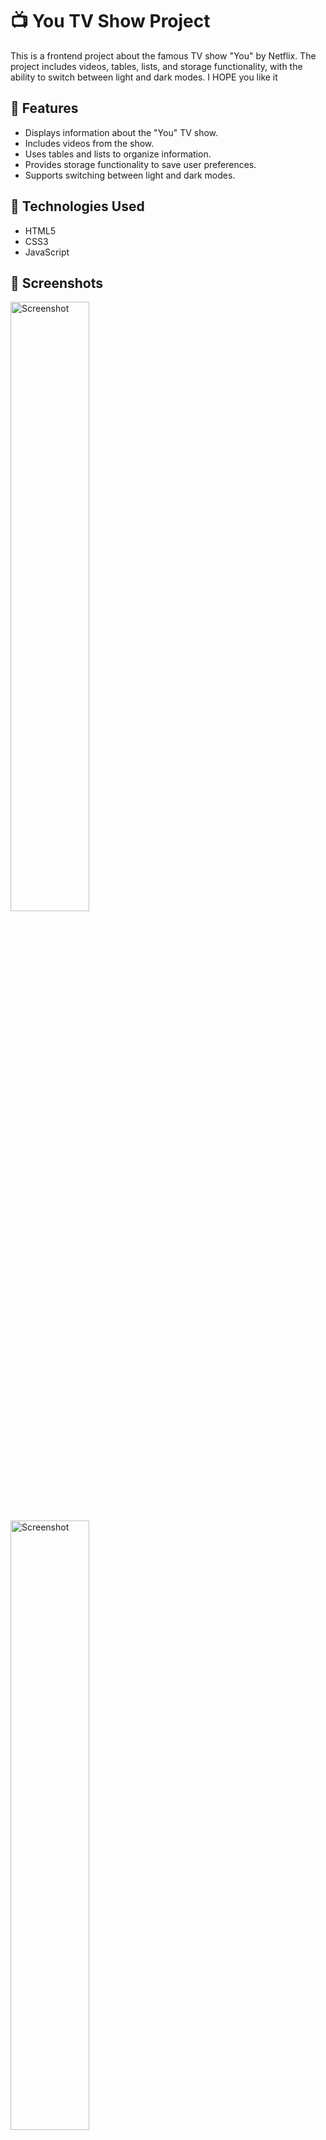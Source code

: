 # 📺 You TV Show Project

This is a frontend project about the famous TV show "You" by Netflix. The project includes videos, tables, lists, and storage functionality, with the ability to switch between light and dark modes. I HOPE you like it

## 🎥 Features

- Displays information about the "You" TV show.
- Includes videos from the show.
- Uses tables and lists to organize information.
- Provides storage functionality to save user preferences.
- Supports switching between light and dark modes.

## 🚀 Technologies Used

- HTML5
- CSS3
- JavaScript

## 📸 Screenshots

<img src="https://github.com/ii4k5/YOU.project/assets/168467834/2accff3c-a39a-44fa-9f44-f31af689be41" alt="Screenshot" width="50%">
<img src="https://github.com/ii4k5/YOU.project/assets/168467834/3bfb0fc4-66d0-40a7-9e1f-883de7aab107" alt="Screenshot" width="50%">
